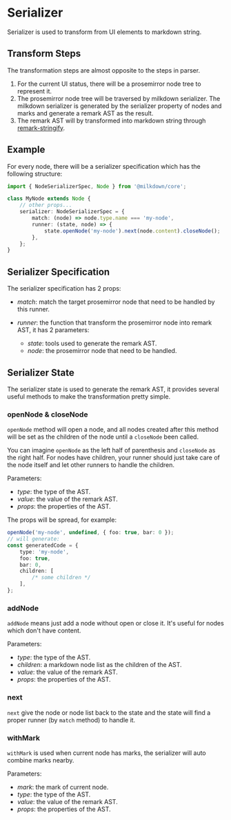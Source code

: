 # Serializer

Serializer is used to transform from UI elements to markdown string.

## Transform Steps

The transformation steps are almost opposite to the steps in parser.

1. For the current UI status, there will be a prosemirror node tree to represent it.
2. The prosemirror node tree will be traversed by milkdown serializer. The milkdown serializer is generated by the serializer property of nodes and marks and generate a remark AST as the result.
3. The remark AST will by transformed into markdown string through [remark-stringify](https://github.com/remarkjs/remark/tree/main/packages/remark-stringify).

## Example

For every node, there will be a serializer specification which has the following structure:

```typescript
import { NodeSerializerSpec, Node } from '@milkdown/core';

class MyNode extends Node {
    // other props...
    serializer: NodeSerializerSpec = {
        match: (node) => node.type.name === 'my-node',
        runner: (state, node) => {
            state.openNode('my-node').next(node.content).closeNode();
        },
    };
}
```

## Serializer Specification

The serializer specification has 2 props:

-   _match_: match the target prosemirror node that need to be handled by this runner.

-   _runner_: the function that transform the prosemirror node into remark AST, it has 2 parameters:

    -   _state_: tools used to generate the remark AST.
    -   _node_: the prosemirror node that need to be handled.

## Serializer State

The serializer state is used to generate the remark AST,
it provides several useful methods to make the transformation pretty simple.

### openNode & closeNode

`openNode` method will open a node, and all nodes created after this method will be set as the children of the node until a `closeNode` been called.

You can imagine `openNode` as the left half of parenthesis and `closeNode` as the right half. For nodes have children, your runner should just take care of the node itself and let other runners to handle the children.

Parameters:

-   _type_: the type of the AST.
-   _value_: the value of the remark AST.
-   _props_: the properties of the AST.

The props will be spread, for example:

```typescript
openNode('my-node', undefined, { foo: true, bar: 0 });
// will generate:
const generatedCode = {
    type: 'my-node',
    foo: true,
    bar: 0,
    children: [
        /* some children */
    ],
};
```

### addNode

`addNode` means just add a node without open or close it. It's useful for nodes which don't have content.

Parameters:

-   _type_: the type of the AST.
-   _children_: a markdown node list as the children of the AST.
-   _value_: the value of the remark AST.
-   _props_: the properties of the AST.

### next

`next` give the node or node list back to the state and the state will find a proper runner (by `match` method) to handle it.

### withMark

`withMark` is used when current node has marks, the serializer will auto combine marks nearby.

Parameters:

-   _mark_: the mark of current node.
-   _type_: the type of the AST.
-   _value_: the value of the remark AST.
-   _props_: the properties of the AST.
